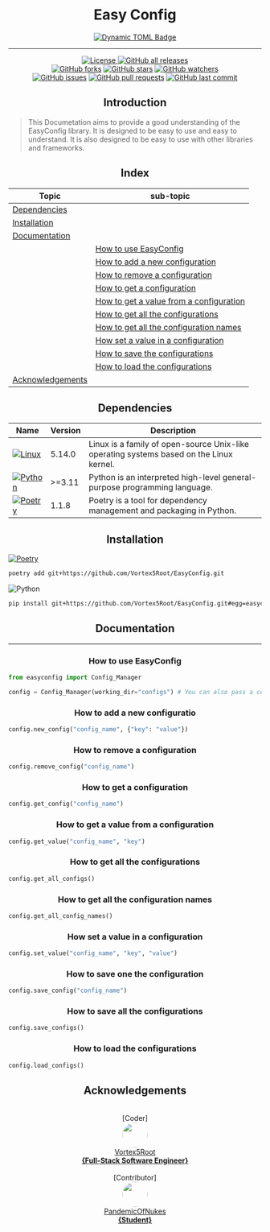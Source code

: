 <h1 align="center">Easy Config</h1>

<p align="center">
    <a href="https://github.com/Vortex5Root/EasyConfig/releases"><img alt="Dynamic TOML Badge" src="https://img.shields.io/badge/dynamic/toml?url=https%3A%2F%2Fraw.githubusercontent.com%2FVortex5Root%2FEasyConfig%2Fmain%2Fpyproject.toml&query=%24.tool.poetry.version&logo=data%3Aimage%2Fpng%3Bbase64%2CiVBORw0KGgoAAAANSUhEUgAAAA4AAAAOCAMAAAAolt3jAAAAtFBMVEVHcEyWYTihdkuXYzrBjlqhbkHepWuzglG8hFGWYjmzglHepmz3z5iygVCWYjmWYjmxgVDsvorMlmDepmybaD2oe02ufU2leUzdpWqzglGfdUrgqnH616j%2F4LKWYjmvf1C3hVPepmyWYjmWZDuWYjmzglGWYjmwfk7fp22aZjz93a7VoGmpfFKdbEe4hlTFkFzwxZH30aDpuYO%2BnICUbUbGkl3jrnbjr3eSYjuuiWzNq4fjvI5PAatoAAAAJXRSTlMA4v34FBH4Jwwn4l8IXFG6%2FrWcv2PCZqdJxeX291Ci4uVQ5eQoZPLoqAAAAIxJREFUCNdFzscCgjAQBNA1JIAGVMDeW0iEAPb6%2F%2F9lCuqc9s1eBkDHpxTDN8E8mroJ9S1G0Sw7noSbrAMAHLvidshMERPwVlUuxF0Vb7ltgtdi5VUV%2BetcNAwZKyv%2BeP7J%2BD6VRaq5rKmiOUGoW3OzAzxEF2npLIgaGPbN1%2Bm07S4SjvkPOnjQI%2Bb4AGCaEYNClUKKAAAAAElFTkSuQmCC&label=Package%20Version"></a>
</p>

-------

<p align="center">
    <a href="https://github.com/Vortex5Root/EasyConfig/blob/master/LICENSE"><img src="https://img.shields.io/github/license/Vortex5Root/EasyConfig.svg" alt="License">
    <a href="https://github.com/Vortex5Root/EasyConfig/releases"><img src="https://img.shields.io/github/downloads/Vortex5Root/EasyConfig/total.svg" alt="GitHub all releases"></a><br>
    <a href="https://github.com/Vortex5Root/EasyConfig/network"><img src="https://img.shields.io/github/forks/Vortex5Root/EasyConfig.svg" alt="GitHub forks"></a>
    <a href="https://github.com/Vortex5Root/EasyConfig/stargazers"><img src="https://img.shields.io/github/stars/Vortex5Root/EasyConfig.svg" alt="GitHub stars"></a>
    <a href="https://github.com/Vortex5Root/EasyConfig/watchers"><img src="https://img.shields.io/github/watchers/Vortex5Root/EasyConfig.svg" alt="GitHub watchers"></a><br>
    <a href="https://github.com/Vortex5Root/EasyConfig/issues"><img src="https://img.shields.io/github/issues/Vortex5Root/EasyConfig.svg" alt="GitHub issues"></a>
    <a href="https://github.com/Vortex5Root/EasyConfig/pulls"><img src="https://img.shields.io/github/issues-pr/Vortex5Root/EasyConfig.svg" alt="GitHub pull requests"></a>
    <a href="https://github.com/Vortex5Root/EasyConfig/commits/master"><img src="https://img.shields.io/github/last-commit/Vortex5Root/EasyConfig.svg" alt="GitHub last commit"></a><br>
</p>

<h2 align="center"> Introduction </h2>

> This Documetation aims to provide a good understanding of the EasyConfig library. It is designed to be easy to use and easy to understand. It is also designed to be easy to use with other libraries and frameworks.

<h2 align="center"> Index </h2>

| Topic | sub-topic |
| --- | --- |
| [Dependencies](#dependencies) | |
| [Installation](#installation) | |
| [Documentation](#documentation) |  |
| | [How to use EasyConfig](#how-to-use-easyconfig) |
| | [How to add a new configuration](#how-to-add-a-new-configuration) |
| | [How to remove a configuration](#how-to-remove-a-configuration) |
| | [How to get a configuration](#how-to-get-a-configuration) |
| | [How to get a value from a configuration](#how-to-get-a-value-from-a-configuration) |
| | [How to get all the configurations](#how-to-get-all-the-configurations) |
| | [How to get all the configuration names](#how-to-get-all-the-configuration-names) |
| | [How set a value in a configuration](#how-set-a-value-in-a-configuration) |
| | [How to save the configurations](#how-to-save-the-configurations) |
| | [How to load the configurations](#how-to-load-the-configurations) |
| [Acknowledgements](#acknowledgements) | |


<h2 align="center">Dependencies</h2>

| Name | Version | Description |
| --- | --- | --- |
| [![Linux](https://img.shields.io/badge/Linux-A81D33?style=for-the-badge&logo=linux&logoColor=ffffff)](https://www.linux.org/) | 5.14.0 | Linux is a family of open-source Unix-like operating systems based on the Linux kernel. |
| [![Python](https://img.shields.io/badge/Python-3776AB?style=for-the-badge&logo=python&logoColor=ffdd54)](https://www.python.org/) | >=3.11 | Python is an interpreted high-level general-purpose programming language. |
| [![Poetry](https://img.shields.io/endpoint?url=https://python-poetry.org/badge/v0.json?style=for-the-badge)](https://python-poetry.org/) | 1.1.8 | Poetry is a tool for dependency management and packaging in Python. |

<h2 align="center">Installation</h2>

[![Poetry](https://img.shields.io/endpoint?url=https://python-poetry.org/badge/v0.json)](https://python-poetry.org/)
```bash
poetry add git+https://github.com/Vortex5Root/EasyConfig.git
```

![Python](https://img.shields.io/badge/python-3670A0?style=for-the-badge&logo=python&logoColor=ffdd54)
```bash
pip install git+https://github.com/Vortex5Root/EasyConfig.git#egg=easyconfig
```

<h2 align="center">Documentation</h2>

------

<h3 align="center">How to use EasyConfig</h3>

```python
from easyconfig import Config_Manager

config = Config_Manager(working_dir="configs") # You can also pass a constume working directory
```

<h3 align="center">How to add a new configuratio</h3>

```python
config.new_config("config_name", {"key": "value"})
```

<h3 align="center">How to remove a configuration</h3>

```python
config.remove_config("config_name")
```

<h3 align="center">How to get a configuration</h3>

```python
config.get_config("config_name")
```

<h3 align="center">How to get a value from a configuration</h3>

```python
config.get_value("config_name", "key")
```

<h3 align="center">How to get all the configurations</h3>

```python
config.get_all_configs()
```

<h3 align="center">How to get all the configuration names</h3>

```python
config.get_all_config_names()
```

<h3 align="center">How set a value in a configuration</h3>

```python
config.set_value("config_name", "key", "value")
```

<h3 align="center">How to save one the configuration</h3>

```python
config.save_config("config_name")
```

<h3 align="center">How to save all the configurations</h3>

```python
config.save_configs()
```

<h3 align="center">How to load the configurations</h3>

```python
config.load_configs()
```

<h2 align="center">Acknowledgements</h2>

<p align="center">
    <br>[Coder]<br>
    <a href="https://github.com/Vortex5Root"><img src=https://avatars.githubusercontent.com/u/102427260?s=200&v=4 width=50 style="border-radius: 50%;"><br>Vortex5Root <br><b>        {Full-Stack Software Engineer}</b></a><br>
    <br>[Contributor]<br>
    <a href="https://github.com/PandemicOfNukes"><img src=https://avatars.githubusercontent.com/u/59929476?s=200&v=4 width=50 style="border-radius: 50%;"><br>PandemicOfNukes <br><b>        {Student}</b></a><br><br>
</p>
